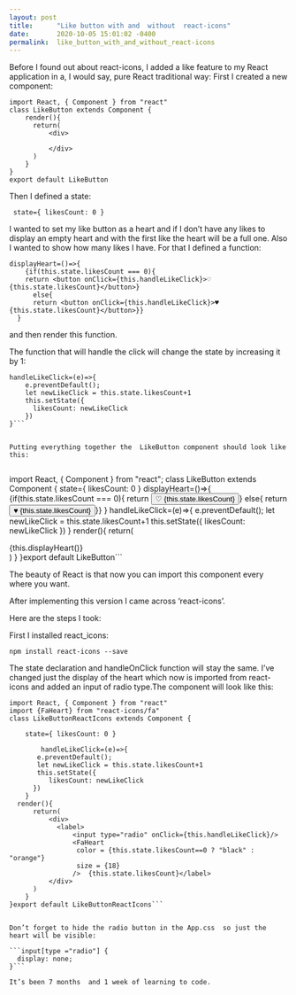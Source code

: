 ```yaml
---
layout: post
title:      "Like button with and  without  react-icons"
date:       2020-10-05 15:01:02 -0400
permalink:  like_button_with_and_without_react-icons
---
```



Before I found out about react-icons, I added a like feature to my React application in a, I would say, pure React traditional way:
First I created a new component:

```
import React, { Component } from "react"
class LikeButton extends Component {
    render(){
      return(
          <div>

          </div>
      )
    }
}
export default LikeButton
```

Then I defined a state:

`  state={ likesCount: 0 } `

I wanted to set my like button as a heart and if I don’t have any likes to display an empty heart and with the first like the heart will be a full one. Also I wanted to show how many likes I  have. For that I defined a function:


```
displayHeart=()=>{
    {if(this.state.likesCount === 0){
    return <button onClick={this.handleLikeClick}>♡ {this.state.likesCount}</button>}
      else{
      return <button onClick={this.handleLikeClick}>♥ {this.state.likesCount}</button>}}
  }
```
and then render this function.


The function that will handle the click will change the state by increasing it by 1:

```
handleLikeClick=(e)=>{
    e.preventDefault();
    let newLikeClick = this.state.likesCount+1
    this.setState({
      likesCount: newLikeClick
    })
}```


Putting everything together the  LikeButton component should look like this:


```
import React, { Component } from "react";
class LikeButton extends Component {
    state={ likesCount: 0 }
    displayHeart=()=>{
        {if(this.state.likesCount === 0){
        return <button onClick={this.handleLikeClick}>♡ {this.state.likesCount}</button>}
          else{
          return <button onClick={this.handleLikeClick}>♥ {this.state.likesCount}</button>}}
      }
    handleLikeClick=(e)=>{
    e.preventDefault();
    let newLikeClick = this.state.likesCount+1
    this.setState({
        likesCount: newLikeClick
    })
    }
    render(){
      return(
          <div>
            {this.displayHeart()}
          </div>
      )
    }
}export default LikeButton```


The beauty of React is that now you can import this component every where you want.

After implementing this version I came across ‘react-icons’.

Here are the steps I took:

First I installed react_icons:

`npm install react-icons --save`


The state declaration and handleOnClick function will stay the same. I’ve changed just the display of the heart which now is imported from react-icons and added an  input of radio type.The component will look like this:

```
import React, { Component } from "react"
import {FaHeart} from "react-icons/fa"
class LikeButtonReactIcons extends Component {

    state={ likesCount: 0 }
		
		handleLikeClick=(e)=>{
       e.preventDefault();
       let newLikeClick = this.state.likesCount+1
       this.setState({
          likesCount: newLikeClick
      })
    }
  render(){
      return(
          <div>
            <label>
                <input type="radio" onClick={this.handleLikeClick}/>
                <FaHeart
                 color = {this.state.likesCount==0 ? "black" : "orange"}
                 size = {18}
                />  {this.state.likesCount}</label>
          </div>
      )
    }
}export default LikeButtonReactIcons```


Don’t forget to hide the radio button in the App.css  so just the heart will be visible:

```input[type ="radio"] {
  display: none;
}```

It’s been 7 months  and 1 week of learning to code.









